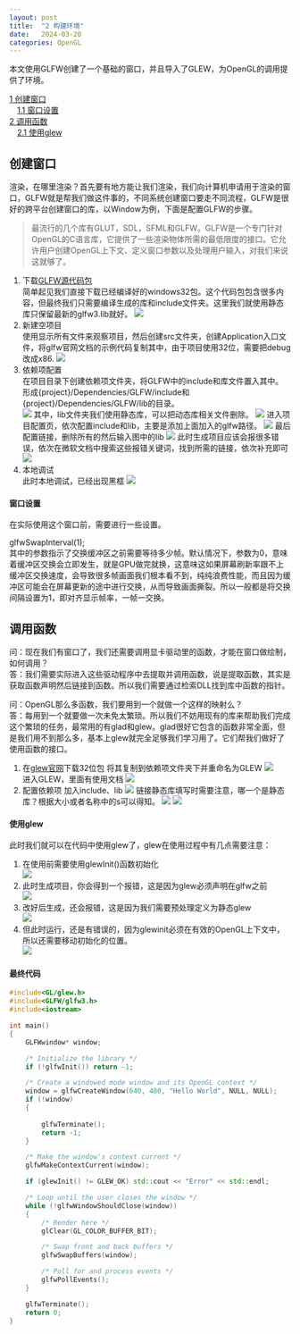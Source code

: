 ```yaml
---
layout: post
title:  "2 构建环境"
date:   2024-03-20
categories: OpenGL
---
```


本文使用GLFW创建了一个基础的窗口，并且导入了GLEW，为OpenGL的调用提供了环境。  

[1 创建窗口](#创建窗口)  
&emsp;[1.1 窗口设置](#窗口设置)   
[2 调用函数](#调用函数)  
&emsp;[2.1 使用glew](#使用glew)  

## 创建窗口
渲染，在哪里渲染？首先要有地方能让我们渲染，我们向计算机申请用于渲染的窗口，GLFW就是帮我们做这件事的，不同系统创建窗口要走不同流程，GLFW是很好的跨平台创建窗口的库，以Window为例，下面是配置GLFW的步骤。

>最流行的几个库有GLUT，SDL，SFML和GLFW。GLFW是一个专门针对OpenGL的C语言库，它提供了一些渲染物体所需的最低限度的接口。它允许用户创建OpenGL上下文、定义窗口参数以及处理用户输入，对我们来说这就够了。

1. 下载[GLFW源代码包](https://www.glfw.org/download.html)  
简单起见我们直接下载已经编译好的windows32包。这个代码包包含很多内容，但最终我们只需要编译生成的库和include文件夹。这里我们就使用静态库只保留最新的glfw3.lib就好。
![](../../../assets/OpenGL/2_2.png)
2. 新建空项目  
使用显示所有文件来观察项目，然后创建src文件夹，创建Application入口文件，将glfw官网文档的示例代码复制其中，由于项目使用32位，需要把debug改成x86.
![](../../../assets/OpenGL/2_1.png)
3. 依赖项配置  
在项目目录下创建依赖项文件夹，将GLFW中的include和库文件置入其中。  
形成{project}/Dependencies/GLFW/include和{project}/Dependencies/GLFW/lib的目录。  
![](../../../assets/OpenGL/2_7.png)
其中，lib文件夹我们使用静态库，可以把动态库相关文件删除。
![](../../../assets/OpenGL/2_3.png)
进入项目配置页，依次配置include和lib，主要是添加上面加入的glfw路径。
![](../../../assets/OpenGL/2_4.png)
最后配置链接，删除所有的然后输入图中的lib
![](../../../assets/OpenGL/2_5.png)
此时生成项目应该会报很多错误，依次在微软文档中搜索这些报错关键词，找到所需的链接，依次补充即可
![](../../../assets/OpenGL/2_6.png)
4. 本地调试  
此时本地调试，已经出现黑框
![](../../../assets/OpenGL/2_8.png)

#### 窗口设置
在实际使用这个窗口前，需要进行一些设置。  

glfwSwapInterval(1);  
其中的参数指示了交换缓冲区之前需要等待多少帧。默认情况下，参数为0，意味着缓冲区交换会立即发生，就是GPU做完就换，这意味这如果屏幕刷新率跟不上缓冲区交换速度，会导致很多帧画面我们根本看不到，纯纯浪费性能，而且因为缓冲区可能会在屏幕更新的途中进行交换，从而导致画面撕裂。所以一般都是将交换间隔设置为1，即对齐显示帧率，一帧一交换。

## 调用函数
问：现在我们有窗口了，我们还需要调用显卡驱动里的函数，才能在窗口做绘制，如何调用？  
答：我们需要实际进入这些驱动程序中去提取并调用函数，说是提取函数，其实是获取函数声明然后链接到函数。所以我们需要通过检索DLL找到库中函数的指针。  

问：OpenGL那么多函数，我们要用到一个就做一个这样的映射么？  
答：每用到一个就要做一次未免太繁琐。所以我们不妨用现有的库来帮助我们完成这个繁琐的任务，最常用的有glad和glew。glad很好它包含的函数非常全面，但是我们用不到那么多，基本上glew就完全足够我们学习用了。它们帮我们做好了使用函数的接口。

1. 在[glew官网](glew.sourceforge.net)下载32位包
将其复制到依赖项文件夹下并重命名为GLEW
![](../../../assets/OpenGL/2_9.png)  
进入GLEW，里面有使用文档
![](../../../assets/OpenGL/2_10.png)  
2. 配置依赖项
加入include、lib
![](../../../assets/OpenGL/2_11.png)
链接静态库填写时需要注意，哪一个是静态库？根据大小或者名称中的s可以得知。
![](../../../assets/OpenGL/2_12.png)
![](../../../assets/OpenGL/2_13.png)


#### 使用glew
此时我们就可以在代码中使用glew了，glew在使用过程中有几点需要注意：  
1. 在使用前需要使用glewInit()函数初始化  
![](../../../assets/OpenGL/2_14.png)  
2. 此时生成项目，你会得到一个报错，这是因为glew必须声明在glfw之前  
![](../../../assets/OpenGL/2_15.png)  
3. 改好后生成，还会报错，这是因为我们需要预处理定义为静态glew  
![](../../../assets/OpenGL/2_16.png)  
4. 但此时运行，还是有错误的，因为glewinit必须在有效的OpenGL上下文中，所以还需要移动初始化的位置。  
![](../../../assets/OpenGL/2_17.png)  

#### 最终代码
```C++
#include<GL/glew.h>
#include<GLFW/glfw3.h>
#include<iostream>

int main()
{
	GLFWwindow* window;

	/* Initialize the library */
	if (!glfwInit()) return -1;

	/* Create a windowed mode window and its OpenGL context */
	window = glfwCreateWindow(640, 480, "Hello World", NULL, NULL);
	if (!window)
	{
		
		glfwTerminate();
		return -1;
	}

	/* Make the window's context current */
	glfwMakeContextCurrent(window);

	if (glewInit() != GLEW_OK) std::cout << "Error" << std::endl;

	/* Loop until the user closes the window */
	while (!glfwWindowShouldClose(window))
	{
		/* Render here */
		glClear(GL_COLOR_BUFFER_BIT);

		/* Swap front and back buffers */
		glfwSwapBuffers(window);

		/* Poll for and process events */
		glfwPollEvents();
	}

	glfwTerminate();
	return 0;
}
```






















